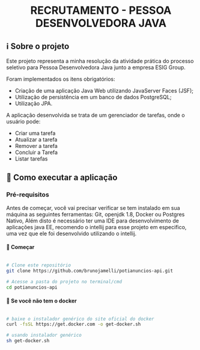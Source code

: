 <h1 align="center" style="font-weight:bold;">
    RECRUTAMENTO - PESSOA DESENVOLVEDORA JAVA
</h1>

## ℹ️ Sobre o projeto
Este projeto representa a minha resolução da atividade prática do processo seletivo para Pessoa Desenvolvedora Java junto a empresa ESIG Group.

Foram implementados os itens obrigatórios:

- Criação de uma aplicação Java Web utilizando JavaServer Faces (JSF);
- Utilização de persistência em um banco de dados PostgreSQL;
- Utilização JPA.

<p>A aplicação desenvolvida se trata de um gerenciador de tarefas, onde o usuário pode:</p>

- Criar uma tarefa
- Atualizar a tarefa
- Remover a tarefa
- Concluir a Tarefa
- Listar tarefas

## 🚀 Como executar a aplicação
### Pré-requisitos
Antes de começar, você vai precisar verificar se tem instalado em sua máquina as seguintes ferramentas: Git, openjdk 1.8, Docker ou Postgres Nativo, Além disto é necessário ter uma IDE para desenvolvimento de aplicações java EE, recomendo o intellij para esse projeto em especifico, uma vez que ele foi desenvolvido utilizando o intellij.

#### 🏁 Começar
```bash

# Clone este repositório
git clone https://github.com/brunojamelli/potianuncios-api.git

# Acesse a pasta do projeto no terminal/cmd
cd potianuncios-api

```
#### 🐳 Se você não tem o docker
```bash

# baixe o instalador genérico do site oficial do docker
curl -fsSL https://get.docker.com -o get-docker.sh

# usando instalador genérico
sh get-docker.sh

```
